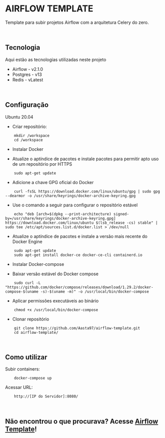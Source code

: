 # AIRFLOW TEMPLATE

Template para subir projetos Airflow com a arquitetura Celery do zero.

&nbsp;
## Tecnologia

Aqui estão as tecnologias utilizadas neste projeto

* Airflow  - v2.1.0
* Postgres - v13
* Redis    - vLatest

&nbsp;
## Configuração

Ubuntu 20.04

* Criar repositório:
```
    mkdir /workspace
    cd /workspace
```

* Instalar Docker

* Atualize o aptíndice de pacotes e instale pacotes para permitir apto uso de um repositório por HTTPS
```
    sudo apt-get update
```
* Adicione a chave GPG oficial do Docker
```
    curl -fsSL https://download.docker.com/linux/ubuntu/gpg | sudo gpg --dearmor -o /usr/share/keyrings/docker-archive-keyring.gpg
```
* Use o comando a seguir para configurar o repositório estável
```
    echo "deb [arch=$(dpkg --print-architecture) signed-by=/usr/share/keyrings/docker-archive-keyring.gpg] https://download.docker.com/linux/ubuntu $(lsb_release -cs) stable" | sudo tee /etc/apt/sources.list.d/docker.list > /dev/null
```
* Atualize o aptíndice de pacotes e instale a versão mais recente do Docker Engine
```
    sudo apt-get update
    sudo apt-get install docker-ce docker-ce-cli containerd.io
```


* Instalar Docker-compose

* Baixar versão estável do Docker compose
```
    sudo curl -L "https://github.com/docker/compose/releases/download/1.29.2/docker-compose-$(uname -s)-$(uname -m)" -o /usr/local/bin/docker-compose
```

* Aplicar permissões executáveis ​​ao binário
```
    chmod +x /usr/local/bin/docker-compose
```

* Clonar repositório
```
    git clone https://github.com/Aasta97/airflow-template.git
    cd airflow-template/
```


&nbsp;
## Como utilizar

Subir containers:
```
    docker-compose up
```

Acessar URL:
```
    http://[IP do Servidor]:8080/
```

&nbsp;
## Não encontrou o que procurava? Acesse [Airflow Template](https://github.com/Aasta97/airflow-template.git)!